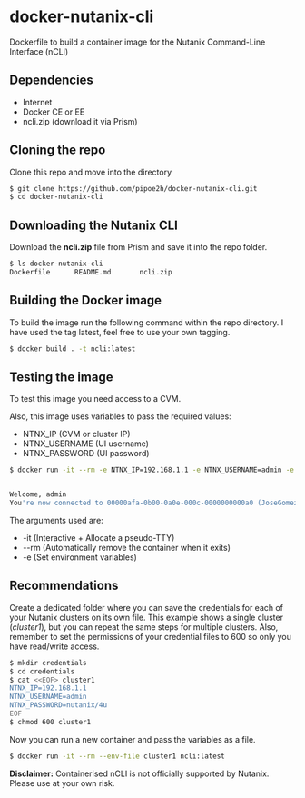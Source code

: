 # docker-nutanix-cli
Dockerfile to build a container image for the Nutanix Command-Line Interface (nCLI)

## Dependencies
- Internet
- Docker CE or EE
- ncli.zip (download it via Prism)

## Cloning the repo
Clone this repo and move into the directory
```bash
$ git clone https://github.com/pipoe2h/docker-nutanix-cli.git
$ cd docker-nutanix-cli
```

## Downloading the Nutanix CLI
Download the **ncli.zip** file from Prism and save it into the repo folder.

```bash
$ ls docker-nutanix-cli
Dockerfile      README.md       ncli.zip
```

## Building the Docker image
To build the image run the following command within the repo directory. I have used the tag latest, feel free to use your own tagging.

```bash
$ docker build . -t ncli:latest
```

## Testing the image
To test this image you need access to a CVM.

Also, this image uses variables to pass the required values:
- NTNX_IP (CVM or cluster IP)
- NTNX_USERNAME (UI username)
- NTNX_PASSWORD (UI password)

```bash
$ docker run -it --rm -e NTNX_IP=192.168.1.1 -e NTNX_USERNAME=admin -e NTNX_PASSWORD=nutanix/4u ncli:latest


Welcome, admin
You're now connected to 00000afa-0b00-0a0e-000c-0000000000a0 (JoseGomez.io) at 192.168.1.1
```
The arguments used are:
- -it (Interactive + Allocate a pseudo-TTY)
- --rm (Automatically remove the container when it exits)
- -e (Set environment variables)

## Recommendations
Create a dedicated folder where you can save the credentials for each of your Nutanix clusters on its own file. This example shows a single cluster (*cluster1*), but you can repeat the same steps for multiple clusters. Also, remember to set the permissions of your credential files to 600 so only you have read/write access.

```bash
$ mkdir credentials
$ cd credentials
$ cat <<EOF> cluster1
NTNX_IP=192.168.1.1
NTNX_USERNAME=admin
NTNX_PASSWORD=nutanix/4u
EOF
$ chmod 600 cluster1
```

Now you can run a new container and pass the variables as a file.
```bash
$ docker run -it --rm --env-file cluster1 ncli:latest
```

**Disclaimer:** Containerised nCLI is not officially supported by Nutanix. Please use at your own risk.